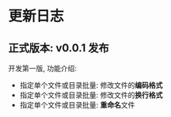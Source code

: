 # 更新日志

## 正式版本: v0.0.1 发布

开发第一版, 功能介绍:

* 指定单个文件或目录批量: 修改文件的**编码格式**
* 指定单个文件或目录批量: 修改文件的**换行格式**
* 指定单个文件或目录批量: **重命名**文件
